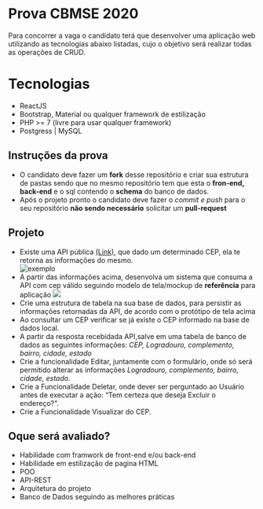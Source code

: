 # Prova CBMSE 2020

Para concorrer a vaga o candidato terá que desenvolver uma aplicação web utilizando as tecnologias abaixo listadas, cujo o objetivo será realizar todas as operações de CRUD.


# Tecnologias
 - ReactJS
 - Bootstrap, Material ou qualquer framework de estilização
 - PHP >= 7 (livre para usar qualquer framework)
 - Postgress | MySQL

## Instruções da prova

 - O candidato deve fazer um **fork** desse repositório e criar sua estrutura de pastas sendo que no mesmo repositório tem que esta o **fron-end, back-end** e o sql contendo o **schema** do banco de dados.
 - Após o projeto pronto o candidato deve fazer o *commit e push* para o seu repositório **não sendo necessário** solicitar um **pull-request**
 

## Projeto

 - Existe uma API pública [(Link)](https://viacep.com.br/), que dado um determinado CEP, ela te retorna as informações do mesmo.  
 ![exemplo](https://www.imagemhost.com.br/images/2020/01/04/Screenshot_2020-01-04-ViaCEP---Webservice-CEP-e-IBGE-gratuito.png)
 - A partir das informações acima, desenvolva um sistema que consuma a API com cep válido seguindo modelo de tela/mockup de **referência** para aplicação ![](https://www.imagemhost.com.br/images/2020/01/04/Screenshot_2020-01-04-Prova-de-Selecao-Programador-Senior2727-pdf.png)
 - Crie uma estrutura de tabela na sua base de dados, para persistir as informações retornadas da API, de acordo com o protótipo de tela acima
 - Ao consultar um CEP verificar se já existe o CEP informado na base de dados local.
 - A partir da resposta recebidada API,salve em uma tabela de banco de dados as seguintes informações: *CEP, Logradouro, complemento, bairro, cidade, estado*
 - Crie a funcionalidade Editar, juntamente com o formulário, onde só será permitido alterar as informações *Logradouro, complemento, bairro, cidade, estado.*
 - Crie a Funcionalidade Deletar, onde dever ser perguntado ao Usuário antes de executar a ação: “Tem certeza que deseja Excluir o endereço?”.
 - Crie a Funcionalidade Visualizar do CEP.

 
## Oque será avaliado?
 - Habilidade com framwork de front-end e/ou back-end
 - Habilidade em estilização de pagina HTML
 - POO
 - API-REST
 - Arquitetura do projeto
 - Banco de Dados seguindo as melhores práticas
